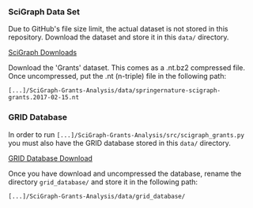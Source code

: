 ### SciGraph Data Set

Due to GitHub's file size limit, the actual dataset is not stored in this repository. Download the dataset and store it
in this `data/` directory.

[SciGraph Downloads](https://github.com/springernature/scigraph/wiki#downloads)

Download the 'Grants' dataset. This comes as a .nt.bz2 compressed file. Once uncompressed, put the .nt (n-triple) file in the following path:

 `[...]/SciGraph-Grants-Analysis/data/springernature-scigraph-grants.2017-02-15.nt`


### GRID Database

In order to run `[...]/SciGraph-Grants-Analysis/src/scigraph_grants.py` you must also have the GRID database stored in this `data/` directory.

[GRID Database Download](https://www.grid.ac/downloads)

Once you have download and uncompressed the database, rename the directory `grid_database/` and store it in the following path:

`[...]/SciGraph-Grants-Analysis/data/grid_database/`
